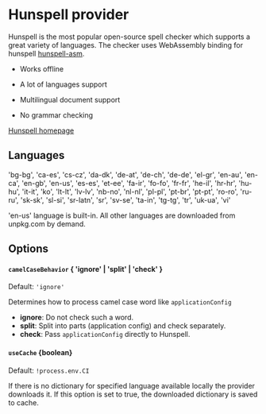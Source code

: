# Hunspell provider

Hunspell is the most popular open-source spell checker which supports a great
variety of languages. The checker uses WebAssembly binding for hunspell
[hunspell-asm](https://github.com/kwonoj/hunspell-asm).

 - Works offline
 - A lot of languages support
 - Multilingual document support
 
 - No grammar checking

[Hunspell homepage](https://hunspell.github.io/)

## Languages

'bg-bg', 'ca-es', 'cs-cz', 'da-dk', 'de-at', 'de-ch', 'de-de', 'el-gr',
'en-au', 'en-ca', 'en-gb', 'en-us', 'es-es', 'et-ee', 'fa-ir', 'fo-fo',
'fr-fr', 'he-il', 'hr-hr', 'hu-hu', 'it-it', 'ko', 'lt-lt', 'lv-lv',
'nb-no', 'nl-nl', 'pl-pl', 'pt-br', 'pt-pt', 'ro-ro', 'ru-ru', 'sk-sk',
'sl-si', 'sr-latn', 'sr', 'sv-se', 'ta-in', 'tg-tg', 'tr', 'uk-ua',
'vi'

'en-us' language is built-in. All other languages are downloaded from 
unpkg.com by demand.

## Options

#### `camelCaseBehavior` { 'ignore' | 'split' | 'check' }

Default: `'ignore'`

Determines how to process camel case word like `applicationConfig`

- **ignore**: Do not check such a word.
- **split**: Split into parts (application config) and check separately.
- **check**: Pass `applicationConfig` directly to Hunspell.

#### `useCache` {boolean}

Default: `!process.env.CI`

If there is no dictionary for specified language available locally the provider
downloads it. If this option is set to true, the downloaded dictionary is saved
to cache. 
